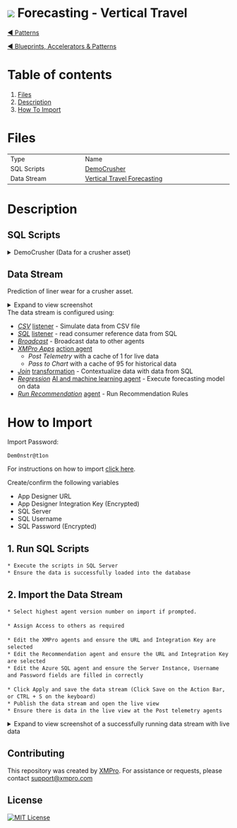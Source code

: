 <!-- omit in toc -->
# <img alternative="XMPro Logo X" width="30px" src="https://xmks.s3.amazonaws.com/2020/X-Blue.png#gh-light-mode-only"> Forecasting - Vertical Travel 

[◄ Patterns](https://github.com/XMPro/Blueprints-Accelerators-Patterns/tree/master/Patterns)

[◄ Blueprints, Accelerators & Patterns](https://github.com/XMPro/Blueprints-Accelerators-Patterns)

# Table of contents
1. [Files](#files)
2. [Description](#description)
3. [How To Import](#how-to-import)

# Files
<table>
<tr><td width="240px"> Type </td><td width="500px"> Name </td></tr>
<tr>
<td>SQL Scripts</td>
<td><a href="https://github.com/XMPro/Blueprints-Accelerators-Patterns/blob/master/Patterns/Machine%20Learning/Vertical%20Travel%20-%20Forecasting/SQL%20Scripts/%5BDemoCrusher%5D.sql" target="_blank">DemoCrusher</td>
</tr>
<tr>
<td>Data Stream</td>
<td><a href="https://github.com/XMPro/Blueprints-Accelerators-Patterns/blob/master/Patterns/Machine%20Learning/Vertical%20Travel%20-%20Forecasting/Vertical%20Travel%20Forecasting.xuc" target="_blank">Vertical Travel Forecasting</a></td>
</tr>
</table>

# Description
## SQL Scripts

<details>
<summary>DemoCrusher (Data for a crusher asset)</summary>

```SQL
SET ANSI_NULLS ON
GO
SET QUOTED_IDENTIFIER ON
GO
CREATE TABLE [dbo].[DemoCrusher](
	[ID] [bigint] IDENTITY(1,1) NOT NULL,
	[AssetId] [nvarchar](25) NOT NULL,
	[Name] [nvarchar](50) NULL,
	[Latitude] [float] NULL,
	[Longitude] [float] NULL,
	[Live] [bit] NULL,
	[HealthScore] [nchar](10) NULL,
	[Location] [nvarchar](50) NULL,
 CONSTRAINT [PK_DemoCrusher] PRIMARY KEY CLUSTERED 
(
	[ID] ASC
)WITH (STATISTICS_NORECOMPUTE = OFF, IGNORE_DUP_KEY = OFF, OPTIMIZE_FOR_SEQUENTIAL_KEY = OFF) ON [PRIMARY]
) ON [PRIMARY]
GO
SET IDENTITY_INSERT [dbo].[DemoCrusher] ON 
GO
INSERT [dbo].[DemoCrusher] ([ID], [AssetId], [Name], [Latitude], [Longitude], [Live], [HealthScore], [Location]) VALUES (2, N'SC1', N'Crusher 1', 50.770697265309941, -105.34947817747876, 1, N'90        ', N'Canada')
GO
INSERT [dbo].[DemoCrusher] ([ID], [AssetId], [Name], [Latitude], [Longitude], [Live], [HealthScore], [Location]) VALUES (3, N'SC2', N'Crusher 2', 50.770697265309941, -105.34947817747876, 1, N'90        ', N'Canada')
GO
INSERT [dbo].[DemoCrusher] ([ID], [AssetId], [Name], [Latitude], [Longitude], [Live], [HealthScore], [Location]) VALUES (4, N'SC3', N'Crusher 3', 50.770697265309941, -105.34947817747876, 1, N'90        ', N'Canada')
GO
INSERT [dbo].[DemoCrusher] ([ID], [AssetId], [Name], [Latitude], [Longitude], [Live], [HealthScore], [Location]) VALUES (5, N'SC4', N'Crusher 4', 50.770697265309941, -105.34947817747876, 0, N'90        ', N'Canada')
GO
INSERT [dbo].[DemoCrusher] ([ID], [AssetId], [Name], [Latitude], [Longitude], [Live], [HealthScore], [Location]) VALUES (6, N'SC5', N'Crusher 5', 50.770697265309941, -105.34947817747876, 0, N'90        ', N'Canada')
GO
INSERT [dbo].[DemoCrusher] ([ID], [AssetId], [Name], [Latitude], [Longitude], [Live], [HealthScore], [Location]) VALUES (7, N'SC6', N'Crusher 6', 50.770697265309941, -105.34947817747876, 1, N'90        ', N'Canada')
GO
SET IDENTITY_INSERT [dbo].[DemoCrusher] OFF
GO
```

</details>

## Data Stream

Prediction of liner wear for a crusher asset.

<details>
  <summary markdown="span">Expand to view screenshot</summary>

![Configured Data Stream](Images/DataStream_01.png)
</details>
The data stream is configured using: 

* <a href="https://xmpro.gitbook.io/csv/" target="_blank"><i>CSV</i></a> <a href="https://documentation.xmpro.com/concepts/agent#listeners" target="_blank">listener</a> - Simulate data from CSV file
* <a href="https://xmpro.gitbook.io/azure-sql/" target="_blank"><i>SQL</i></a> <a href="https://documentation.xmpro.com/concepts/agent#listeners" target="_blank">listener</a> - read consumer reference data from SQL
* <a href="https://xmpro.gitbook.io/broadcast/" target="_blank"><i>Broadcast</i></a> - Broadcast data to other agents
* <a href="https://xmpro.gitbook.io/xmpro-app/" target="_blank"><i>XMPro Apps</i></a> <a href="https://documentation.xmpro.com/concepts/agent#action-agents" target="_blank">action agent</a>
  * *Post Telemetry* with a cache of 1 for live data
  * *Pass to Chart* with a cache of 95 for historical data
* <a href="https://xmpro.gitbook.io/join/" target="_blank"><i>Join</i></a> <a href="https://documentation.xmpro.com/concepts/agent#transformations" target="_blank">transformation</a> - Contextualize data with data from SQL
* <a href="https://xmpro.gitbook.io/forecasting/" target="_blank"><i>Regression</i></a> <a href="https://documentation.xmpro.com/concepts/agent#ai-and-machine-learning" target="_blank">AI and machine learning agent</a> - Execute forecasting model on data
* <a href="https://xmpro.gitbook.io/run-recommendation/" target="_blank"><i>Run Recommendation</i></a> <a href="https://documentation.xmpro.com/concepts/agent#recommendation" target="_blank">agent</a> - Run Recommendation Rules

##

# How to Import

Import Password: 
```
Dem0nstr@t1on
```
For instructions on how to import <a href="https://documentation.xmpro.com/how-tos/import-export-and-clone#importing">click here</a>.


Create/confirm the following variables
  * App Designer URL
  * App Designer Integration Key (Encrypted)
  * SQL Server
  * SQL Username
  * SQL Password (Encrypted)

## 1. Run SQL Scripts

	* Execute the scripts in SQL Server
	* Ensure the data is successfully loaded into the database


## 2. Import the Data Stream

    * Select highest agent version number on import if prompted. 

    * Assign Access to others as required
	
	* Edit the XMPro agents and ensure the URL and Integration Key are selected
	* Edit the Recommendation agent and ensure the URL and Integration Key are selected
	* Edit the Azure SQL agent and ensure the Server Instance, Username and Password fields are filled in correctly

	* Click Apply and save the data stream (Click Save on the Action Bar, or CTRL + S on the keyboard)
	* Publish the data stream and open the live view
	* Ensure there is data in the live view at the Post telemetry agents

<details>
  <summary markdown="span">Expand to view screenshot of a successfully running data stream with live data</summary>

![Running Data Stream](Images/DataStream_Running_01.png) 
</details>


## Contributing
This repository was created by <a href="https://xmpro.com/">XMPro</a>. For assistance or requests, please contact <a href="mailto:support@xmpro.com">support@xmpro.com</a>

## License
[![MIT License](https://img.shields.io/badge/License-MIT-green.svg)](https://choosealicense.com/licenses/mit/)